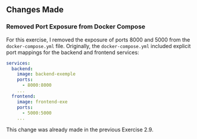 ## Changes Made

### Removed Port Exposure from Docker Compose

For this exercise, I removed the exposure of ports 8000 and 5000 from the `docker-compose.yml` file. Originally, the `docker-compose.yml` included explicit port mappings for the backend and frontend services:

```yaml
services:
  backend:
    image: backend-exemple
    ports:
      - 8000:8000
    ...
  frontend:
    image: frontend-exe
    ports:
      - 5000:5000
    ...
```

This change was already made in the previous Exercise 2.9.
